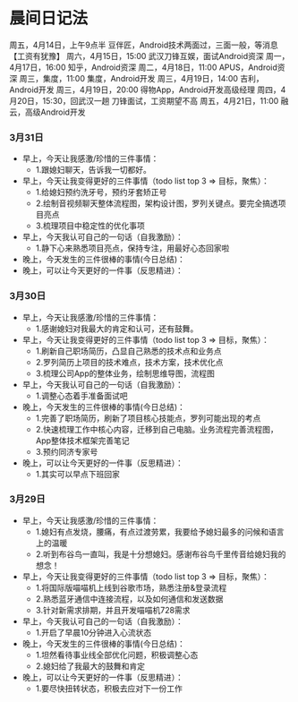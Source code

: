 # 晨间日记法




周五，4月14日，上午9点半
豆伴匠，Android技术两面过，三面一般，等消息【工资有犹豫】
周六，4月15日，15:00
武汉刀锋互娱，面试Android资深
周一，4月17日，16:00
知乎，Android资深
周二，4月18日，11:00
APUS，Android资深
周三，集度，11:00
集度，Android开发
周三，4月19日，14:00
吉利，Android开发
周三，4月19日，20:00
得物App，Android开发高级经理
周四，4月20日，15:30，回武汉一趟
刀锋面试，工资期望不高
周五，4月21日，11:00
融云，高级Android开发















### 3月31日
- 早上，今天让我感激/珍惜的三件事情：
    - 1.跟媳妇聊天，告诉我一切都好。
- 早上，今天让我变得更好的三件事情（todo list top 3 => 目标，聚焦）：
    - 1.给媳妇预约洗牙号，预约牙套矫正号
    - 2.绘制音视频聊天整体流程图，架构设计图，罗列关键点。要完全搞透项目亮点
    - 3.梳理项目中稳定性的优化事项
- 早上，今天我认可自己的一句话（自我激励）：
    - 1.静下心来熟悉项目亮点，保持专注，用最好心态回家啦
- 晚上，今天发生的三件很棒的事情(今日总结)：
- 晚上，可以让今天更好的一件事（反思精进）：


### 3月30日
- 早上，今天让我感激/珍惜的三件事情：
    - 1.感谢媳妇对我最大的肯定和认可，还有鼓舞。
- 早上，今天让我变得更好的三件事情（todo list top 3 => 目标，聚焦）：
    - 1.刷新自己职场简历，凸显自己熟悉的技术点和业务点
    - 2.罗列简历上项目的技术难点，技术方案，技术优化点
    - 3.梳理公司App的整体业务，绘制思维导图，流程图
- 早上，今天我认可自己的一句话（自我激励）：
    - 1.调整心态着手准备面试吧
- 晚上，今天发生的三件很棒的事情(今日总结)：
    - 1.完善了职场简历，刷新了项目核心技能点，罗列可能出现的考点
    - 2.快速梳理工作中核心内容，迁移到自己电脑。业务流程完善流程图，App整体技术框架完善笔记
    - 3.预约同济专家号
- 晚上，可以让今天更好的一件事（反思精进）：
    - 1.其实可以早点下班回家


### 3月29日
- 早上，今天让我感激/珍惜的三件事情：
    - 1.媳妇有点发烧，腰痛，有点过渡劳累，我要给予媳妇最多的问候和语言上的温暖
    - 2.听到布谷鸟一直叫，我是十分想媳妇。感谢布谷鸟千里传音给媳妇我的想念！
- 早上，今天让我变得更好的三件事情（todo list top 3 => 目标，聚焦）：
    - 1.将国际版喵喵机上线到谷歌市场，熟悉注册&登录流程
    - 2.熟悉蓝牙通信中连接流程，以及如何通信和发送数据
    - 3.针对新需求排期，并且开发喵喵机728需求
- 早上，今天我认可自己的一句话（自我激励）：
    - 1.开启了早晨10分钟进入心流状态
- 晚上，今天发生的三件很棒的事情(今日总结)：
    - 1.坦然看待事业线全部优化问题，积极调整心态
    - 2.媳妇给了我最大的鼓舞和肯定
- 晚上，可以让今天更好的一件事（反思精进）：
    - 1.要尽快扭转状态，积极去应对下一份工作




